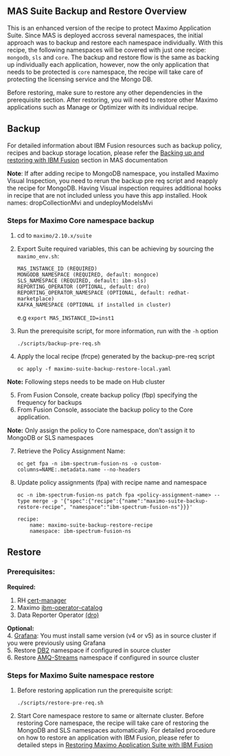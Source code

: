 MAS Suite Backup and Restore Overview
----

This is an enhanced version of the recipe to protect Maximo Application Suite. Since MAS is deployed accross several namespaces, the initial approach was to backup and restore each namespace individually. With this recipe, the following namespaces will be covered with just one recipe: `mongodb`, `sls` and `core`. 
The backup and restore flow is the same as backing up individually each application, however, now the only application that needs to be protected is `core` namespace, the recipe will take care of protecting the licensing service and the Mongo DB. 

Before restoring, make sure to restore any other dependencies in the prerequisite section. After restoring, you will need to restore other Maximo applications such as Manage or Optimizer with its individual recipe. 

Backup
----
For detailed information about IBM Fusion resources such as backup policy, recipes and backup storage location, please refer the [Backing up and restoring with IBM Fusion](https://www.ibm.com/docs/en/masv-and-l/continuous-delivery?topic=suite-backing-up-restoring-storage-fusion#taskt_backing_up_and_restoring_with_ibm_fusion__steps__1) section in MAS documentation <br>

**Note**: If after adding recipe to MongoDB namespace, you installed Maximo Visual Inspection, you need to rerun the backup pre req script and reapply the recipe for MongoDB. Having Visual inspection requires additional hooks in recipe that are not included unless you have this app installed. Hook names: dropCollectionMvi and undeployModelsMvi

### Steps for Maximo Core namespace backup

1. cd to `maximo/2.10.x/suite`
2. Export Suite required variables, this can be achieving by sourcing the `maximo_env.sh`:
    ```
    MAS_INSTANCE_ID (REQUIRED)
    MONGODB_NAMESPACE (REQUIRED, default: mongoce)
    SLS_NAMESPACE (REQUIRED, default: ibm-sls)
    REPORTING_OPERATOR (OPTIONAL, default: dro)
    REPORTING_OPERATOR_NAMESPACE (OPTIONAL, default: redhat-marketplace)
    KAFKA_NAMESPACE (OPTIONAL if installed in cluster)
    ```

    e.g
    `export MAS_INSTANCE_ID=inst1`


3. Run the prerequisite script, for more information, run with the `-h` option

    `./scripts/backup-pre-req.sh`

4. Apply the local recipe (frcpe) generated by the backup-pre-req script
   
    `oc apply -f maximo-suite-backup-restore-local.yaml`

**Note:** Following steps needs to be made on Hub cluster

5. From Fusion Console, create backup policy (fbp) specifying the frequency for backups
6. From Fusion Console, associate the backup policy to the Core application. 

**Note:** Only assign the policy to Core namespace, don't assign it to MongoDB or SLS namespaces

7.  Retrieve the Policy Assignment Name:

    `oc get fpa -n ibm-spectrum-fusion-ns -o custom-columns=NAME:.metadata.name --no-headers`
8.  Update policy assignments (fpa) with recipe name and namespace

    `oc -n ibm-spectrum-fusion-ns patch fpa <policy-assignment-name> --type merge -p '{"spec":{"recipe":{"name":"maximo-suite-backup-restore-recipe", "namespace":"ibm-spectrum-fusion-ns"}}}'`
    ```
    recipe:
        name: maximo-suite-backup-restore-recipe
        namespace: ibm-spectrum-fusion-ns
    ```

Restore
----
### Prerequisites:
**Required:** <br>
1. RH [cert-manager](https://ibm-mas.github.io/ansible-devops/roles/cert_manager/) <br>
2. Maximo [ibm-operator-catalog](https://ibm-mas.github.io/ansible-devops/roles/ibm_catalogs/) <br>
3. Data Reporter Operator [(dro)](https://ibm-mas.github.io/ansible-devops/roles/dro/)  <br>

**Optional:** <br>
4. [Grafana](https://ibm-mas.github.io/ansible-devops/roles/grafana/): You must install same version (v4 or v5) as in source cluster if you were previously using Grafana <br>
5. Restore [DB2](../db2u/README.md) namespace if configured in source cluster <br>
6. Restore [AMQ-Streams](../amq-streams/README.md) namespace if configured in source cluster


### Steps for Maximo Suite namespace restore
1. Before restoring application run the prerequisite script:

    `./scripts/restore-pre-req.sh`
2. Start Core namespace restore to same or alternate cluster. Before restoring Core namespace, the recipe will take care of restoring the MongoDB and SLS namespaces automatically.
For detailed procedure on how to restore an application with IBM Fusion, please refer to detailed steps in [Restoring Maximo Application Suite with IBM Fusion](https://www.ibm.com/docs/en/masv-and-l/continuous-delivery?topic=suite-backing-up-restoring-storage-fusion#restore_mas_w_fusion__title__1)
